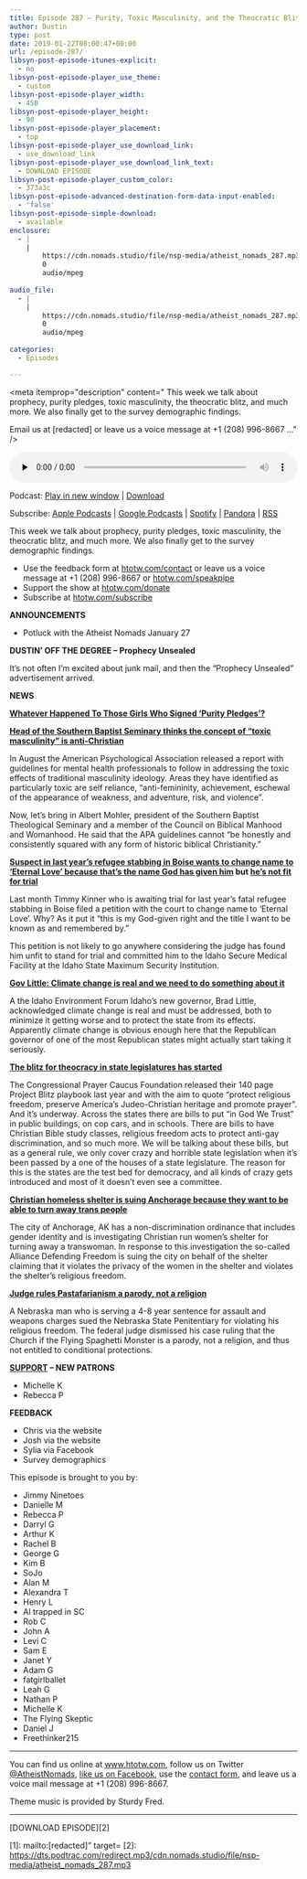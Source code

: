 ```yaml
---
title: Episode 287 – Purity, Toxic Masculinity, and the Theocratic Blitz
author: Dustin
type: post
date: 2019-01-22T08:00:47+00:00
url: /episode-287/
libsyn-post-episode-itunes-explicit:
  - no
libsyn-post-episode-player_use_theme:
  - custom
libsyn-post-episode-player_width:
  - 450
libsyn-post-episode-player_height:
  - 90
libsyn-post-episode-player_placement:
  - top
libsyn-post-episode-player_use_download_link:
  - use_download_link
libsyn-post-episode-player_use_download_link_text:
  - DOWNLOAD EPISODE
libsyn-post-episode-player_custom_color:
  - 373a3c
libsyn-post-episode-advanced-destination-form-data-input-enabled:
  - 'false'
libsyn-post-episode-simple-download:
  - available
enclosure:
  - |
    |
        https://cdn.nomads.studio/file/nsp-media/atheist_nomads_287.mp3
        0
        audio/mpeg
        
audio_file:
  - |
    |
        https://cdn.nomads.studio/file/nsp-media/atheist_nomads_287.mp3
        0
        audio/mpeg
        
categories:
  - Episodes

---
```

<div itemscope itemtype="http://schema.org/AudioObject">
  <meta itemprop="name" content="Episode 287 &#8211; Purity, Toxic Masculinity, and the Theocratic Blitz" />
  
  <meta itemprop="uploadDate" content="2019-01-22T01:00:47-07:00" />
  
  <meta itemprop="encodingFormat" content="audio/mpeg" />
  
  <meta itemprop="description" content="
This week we talk about prophecy, purity pledges, toxic masculinity, the theocratic blitz, and much more. We also finally get to the survey demographic findings.











Email us at [redacted] or leave us a voice message at +1 (208) 996-8667 ..." />
  
  <meta itemprop="contentUrl" content="https://dts.podtrac.com/redirect.mp3/cdn.nomads.studio/file/nsp-media/atheist_nomads_287.mp3" />
  
  <div class="powerpress_player" id="powerpress_player_8550">
    <audio class="wp-audio-shortcode" id="audio-3349-294" preload="none" style="width: 100%;" controls="controls"><source type="audio/mpeg" src="https://dts.podtrac.com/redirect.mp3/cdn.nomads.studio/file/nsp-media/atheist_nomads_287.mp3?_=294" /><a href="https://dts.podtrac.com/redirect.mp3/cdn.nomads.studio/file/nsp-media/atheist_nomads_287.mp3">https://dts.podtrac.com/redirect.mp3/cdn.nomads.studio/file/nsp-media/atheist_nomads_287.mp3</a></audio>
  </div>
</div>

<p class="powerpress_links powerpress_links_mp3">
  Podcast: <a href="https://dts.podtrac.com/redirect.mp3/cdn.nomads.studio/file/nsp-media/atheist_nomads_287.mp3" class="powerpress_link_pinw" target="_blank" title="Play in new window" onclick="return powerpress_pinw('https://htotw.com/?powerpress_pinw=3349-podcast');" rel="nofollow">Play in new window</a> | <a href="https://dts.podtrac.com/redirect.mp3/cdn.nomads.studio/file/nsp-media/atheist_nomads_287.mp3" class="powerpress_link_d" title="Download" rel="nofollow" download="atheist_nomads_287.mp3">Download</a>
</p>

<p class="powerpress_links powerpress_subscribe_links">
  Subscribe: <a href="https://podcasts.apple.com/us/podcast/humanists-take-on-the-world/id530050098?mt=2&ls=1" class="powerpress_link_subscribe powerpress_link_subscribe_itunes" target="_blank" title="Subscribe on Apple Podcasts" rel="nofollow">Apple Podcasts</a> | <a href="https://www.google.com/podcasts?feed=aHR0cDovL2F0aGVpc3Rub21hZHMubGlic3luLmNvbS9yc3M%3D" class="powerpress_link_subscribe powerpress_link_subscribe_googleplay" target="_blank" title="Subscribe on Google Podcasts" rel="nofollow">Google Podcasts</a> | <a href="https://open.spotify.com/show/3LzK2xZGike6Tc1GEMtMbr?si=LieN9SNuTpq96smuaUsH8A" class="powerpress_link_subscribe powerpress_link_subscribe_spotify" target="_blank" title="Subscribe on Spotify" rel="nofollow">Spotify</a> | <a href="https://www.pandora.com/podcast/atheist-nomads/PC:10122?corr=62071012&part=ug" class="powerpress_link_subscribe powerpress_link_subscribe_pandora" target="_blank" title="Subscribe on Pandora" rel="nofollow">Pandora</a> | <a href="https://htotw.com/feed/podcast/" class="powerpress_link_subscribe powerpress_link_subscribe_rss" target="_blank" title="Subscribe via RSS" rel="nofollow">RSS</a>
</p>

This week we talk about prophecy, purity pledges, toxic masculinity, the theocratic blitz, and much more. We also finally get to the survey demographic findings.

<!--more-->

  * Use the feedback form at [htotw.com/contact](https://htotw.com/contact) or leave us a voice message at +1 (208) 996-8667 or <a href="https://htotw.com/speakpipe" target="_blank" rel="noopener">htotw.com/speakpipe</a>
  * Support the show at <a href="https://htotw.com/donate" target="_blank" rel="noopener">htotw.com/donate</a>
  * Subscribe at <a href="https://htotw.com/subscribe" target="_blank" rel="noopener">htotw.com/subscribe</a>

**ANNOUNCEMENTS**

  * Potluck with the Atheist Nomads January 27

**DUSTIN’ OFF THE DEGREE &#8211; Prophecy Unsealed**

It’s not often I’m excited about junk mail, and then the “Prophecy Unsealed” advertisement arrived.

**NEWS**

**<a href="https://bust.com/sex/194437-the-purity-problem.html" target="_blank" rel="noopener">Whatever Happened To Those Girls Who Signed &#8216;Purity Pledges&#8217;?</a>**

**<a href="https://friendlyatheist.patheos.com/2019/01/15/southern-baptist-leader-rejects-toxic-masculinity-guidelines-as-anti-christian/" target="_blank" rel="noopener">Head of the Southern Baptist Seminary thinks the concept of “toxic masculinity” is anti-Christian</a>**

In August the American Psychological Association released a report with guidelines for mental health professionals to follow in addressing the toxic effects of traditional masculinity ideology. Areas they have identified as particularly toxic are self reliance, “anti-femininity, achievement, eschewal of the appearance of weakness, and adventure, risk, and violence”.

Now, let’s bring in Albert Mohler, president of the Southern Baptist Theological Seminary and a member of the Council on Biblical Manhood and Womanhood. He said that the APA guidelines cannot “be honestly and consistently squared with any form of historic biblical Christianity.”

**<a href="https://www.ktvb.com/article/news/boise-mass-stabbing-suspect-wants-to-change-name-to-eternal-love/277-fcf2ccf4-fb11-45c4-8068-79c581e86c64" target="_blank" rel="noopener">Suspect in last year&#8217;s refugee stabbing in Boise wants to change name to &#8216;Eternal Love&#8217; because that&#8217;s the name God has given him</a> but <a href="https://idahonews.com/news/local/mass-stabbing-suspect-headed-to-prison-for-treatment" target="_blank" rel="noopener">he&#8217;s not fit for trial</a>**

Last month Timmy Kinner who is awaiting trial for last year&#8217;s fatal refugee stabbing in Boise filed a petition with the court to change name to &#8216;Eternal Love&#8217;. Why? As it put it “this is my God-given right and the title I want to be known as and remembered by.&#8221;

This petition is not likely to go anywhere considering the judge has found him unfit to stand for trial and committed him to the Idaho Secure Medical Facility at the Idaho State Maximum Security Institution.

**<a href="https://www.ktvb.com/article/news/politics/gov-little-climate-change-is-real-must-be-reversed/277-117a388f-d1ad-4e85-b583-b53f00328193" target="_blank" rel="noopener">Gov Little: Climate change is real and we need to do something about it</a>**

A the Idaho Environment Forum Idaho&#8217;s new governor, Brad Little, acknowledged climate change is real and must be addressed, both to minimize it getting worse and to protect the state from its effects. Apparently climate change is obvious enough here that the Republican governor of one of the most Republican states might actually start taking it seriously.

**<a href="https://www.theguardian.com/us-news/2019/jan/14/christian-nationalists-bills-religious-freedom-project-blitz" target="_blank" rel="noopener">The blitz for theocracy in state legislatures has started</a>**

The Congressional Prayer Caucus Foundation released their 140 page Project Blitz playbook last year and with the aim to quote “protect religious freedom, preserve America’s Judeo-Christian heritage and promote prayer”. And it’s underway. Across the states there are bills to put “in God We Trust” in public buildings, on cop cars, and in schools. There are bills to have Christian Bible study classes, religious freedom acts to protect anti-gay discrimination, and so much more. We will be talking about these bills, but as a general rule, we only cover crazy and horrible state legislation when it’s been passed by a one of the houses of a state legislature. The reason for this is the states are the test bed for democracy, and all kinds of crazy gets introduced and most of it doesn’t even see a committee.

**<a href="https://friendlyatheist.patheos.com/2019/01/16/a-christian-homeless-shelter-is-suing-over-the-right-to-reject-trans-people/" target="_blank" rel="noopener">Christian homeless shelter is suing Anchorage because they want to be able to turn away trans people</a>**

The city of Anchorage, AK has a non-discrimination ordinance that includes gender identity and is investigating Christian run women’s shelter for turning away a transwoman. In response to this investigation the so-called Alliance Defending Freedom is suing the city on behalf of the shelter claiming that it violates the privacy of the women in the shelter and violates the shelter’s religious freedom.

**<a href="https://arstechnica.com/tech-policy/2016/04/pastafarianism-is-satire-and-not-protected-religion-court-rules/" target="_blank" rel="noopener">Judge rules Pastafarianism a parody, not a religion</a>**

A Nebraska man who is serving a 4-8 year sentence for assault and weapons charges sued the Nebraska State Penitentiary for violating his religious freedom. The federal judge dismissed his case ruling that the Church if the Flying Spaghetti Monster is a parody, not a religion, and thus not entitled to conditional protections.

**<a href="https://htotw.com/donate" target="_blank" rel="noopener">SUPPORT</a> &#8211; NEW PATRONS**

  * Michelle K
  * Rebecca P

**FEEDBACK**

  * Chris via the website
  * Josh via the website
  * Sylia via Facebook
  * Survey demographics

This episode is brought to you by:

  * Jimmy Ninetoes
  * Danielle M
  * Rebecca P
  * Darryl G
  * Arthur K
  * Rachel B
  * George G
  * Kim B
  * SoJo
  * Alan M
  * Alexandra T
  * Henry L
  * Al trapped in SC
  * Rob C
  * John A
  * Levi C
  * Sam E
  * Janet Y
  * Adam G
  * fatgirlballet
  * Leah G
  * Nathan P
  * Michelle K
  * The Flying Skeptic
  * Daniel J
  * Freethinker215

<hr class="wp-block-separator" />

You can find us online at <a href="https://www.htotw.com/" target="_blank" rel="noopener">www.htotw.com</a>, follow us on Twitter <a href="https://htotw.com/twitter" target="_blank" rel="noopener">@AtheistNomads</a>, <a href="https://htotw.com/facebook" target="_blank" rel="noopener">like us on Facebook</a>, use the [contact form](https://htotw.com/contact), and leave us a voice mail message at +1 (208) 996-8667.

Theme music is provided by Sturdy Fred.

<hr class="wp-block-separator" />

[DOWNLOAD EPISODE][2]

 [1]: mailto:[redacted]” target=
 [2]: https://dts.podtrac.com/redirect.mp3/cdn.nomads.studio/file/nsp-media/atheist_nomads_287.mp3
